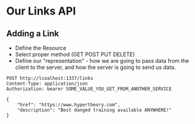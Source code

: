 # Our Links API

## Adding a Link

- Define the Resource
- Select proper method (GET POST PUT DELETE)
- Define our "representation" - how we are going to pass data from the client to the server, and how the server is going to send us data.

```http
POST http://lcoalhost:1337/links
Content-Type: application/json
Authorization: bearer SOME_VALUE_YOU_GET_FROM_ANOTHER_SERVICE

{
    "href": "https://www.hypertheory.com",
    "description": "Best danged training available ANYWHERE!"
}
```

